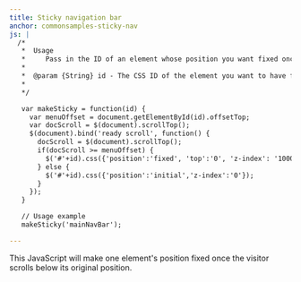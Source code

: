 ```yaml
---
title: Sticky navigation bar
anchor: commonsamples-sticky-nav
js: |
  /*
   *  Usage
   *     Pass in the ID of an element whose position you want fixed once the visitor scrolls past the element's initial position.  If the visitor scrolls up again, the element will take on its original position.
   *  
   *  @param {String} id - The CSS ID of the element you want to have fixed position.
   *
   */

   var makeSticky = function(id) {
     var menuOffset = document.getElementById(id).offsetTop;
     var docScroll = $(document).scrollTop();
     $(document).bind('ready scroll', function() {
       docScroll = $(document).scrollTop();
       if(docScroll >= menuOffset) {
         $('#'+id).css({'position':'fixed', 'top':'0', 'z-index': '1000'});
       } else {
         $('#'+id).css({'position':'initial','z-index':'0'});
       }
     });
   }

   // Usage example
   makeSticky('mainNavBar');

---
```


This JavaScript will make one element's position fixed once the visitor scrolls below its original position. 




